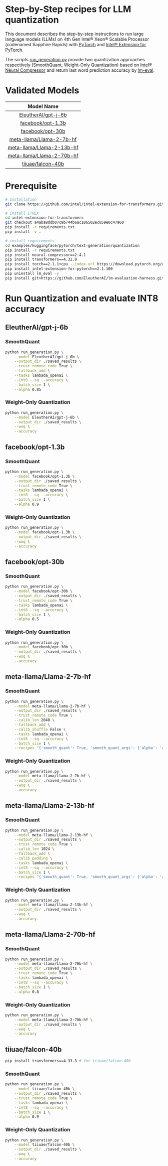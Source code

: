# Step-by-Step recipes for LLM quantization

This document describes the step-by-step instructions to run large language models (LLMs) on 4th Gen Intel® Xeon® Scalable Processor (codenamed Sapphire Rapids) with [PyTorch](https://pytorch.org/) and [Intel® Extension for PyTorch](https://github.com/intel/intel-extension-for-pytorch).

The scripts [run_generation.py](./run_generation.py) provide two quantization approaches respectively (SmoothQuant, Weight-Only Quantization) based on [Intel® Neural Compressor](https://github.com/intel/neural-compressor) and return last word prediction accuracy by [lm-eval](https://github.com/EleutherAI/lm-evaluation-harness/tree/master).

# Validated Models

|                       Model Name                       |
| :----------------------------------------------------: |
|       [EleutherAI/gpt-j-6b](#eleutheraigpt-j-6b)       |
|         [facebook/opt-1.3b](#facebookopt-13b)          |
|          [facebook/opt-30b](#facebookopt-30b)          |
|  [meta-llama/Llama-2-7b-hf](#meta-llamallama-2-7b-hf)  |
| [meta-llama/Llama-2-13b-hf](#meta-llamallama-2-13b-hf) |
| [meta-llama/Llama-2-70b-hf](#meta-llamallama-2-70b-hf) |
|         [tiiuae/falcon-40b](#tiiuaefalcon-40b)         |

# Prerequisite

```bash
# Installation
git clone https://github.com/intel/intel-extension-for-transformers.git

# install ITREX
cd intel-extension-for-transformers
git checkout a4aba8ddb07c9b744b6ac106502ec059e0c47960
pip install -r requirements.txt
pip install -v .

# install requirements
cd examples/huggingface/pytorch/text-generation/quantization
pip install -r requirements.txt
pip install neural-compressor==2.4.1
pip install transformers==4.32.0
pip install torch==2.1.1+cpu --index-url https://download.pytorch.org/whl/cpu
pip install intel-extension-for-pytorch==2.1.100
pip uninstall lm_eval -y
pip install git+https://github.com/EleutherAI/lm-evaluation-harness.git@cc9778fbe4fa1a709be2abed9deb6180fd40e7e2
```

# Run Quantization and evaluate INT8 accuracy

## EleutherAI/gpt-j-6b

### SmoothQuant

```bash
python run_generation.py \
    --model EleutherAI/gpt-j-6b \
    --output_dir ./saved_results \
    --trust_remote_code True \
    --fallback_add \
    --tasks lambada_openai \
    --int8 --sq --accuracy \
    --batch_size 1 \
    --alpha 0.85
```

### Weight-Only Quantization

```bash
python run_generation.py \
    --model EleutherAI/gpt-j-6b \
    --output_dir ./saved_results \
    --woq \
    --accuracy
```

## facebook/opt-1.3b

### SmoothQuant

```bash
python run_generation.py \
    --model facebook/opt-1.3b \
    --output_dir ./saved_results \
    --trust_remote_code True \
    --tasks lambada_openai \
    --int8 --sq --accuracy \
    --batch_size 1 \
    --alpha 0.9
```

### Weight-Only Quantization

```bash
python run_generation.py \
    --model facebook/opt-1.3b \
    --output_dir ./saved_results \
    --woq \
    --accuracy
```

## facebook/opt-30b

### SmoothQuant

```bash
python run_generation.py \
    --model facebook/opt-30b \
    --output_dir ./saved_results \
    --trust_remote_code True \
    --tasks lambada_openai \
    --int8 --sq --accuracy \
    --batch_size 1 \
    --alpha 0.5
```

### Weight-Only Quantization

```bash
python run_generation.py \
    --model facebook/opt-30b \
    --output_dir ./saved_results \
    --woq \
    --accuracy
```

## meta-llama/Llama-2-7b-hf

### SmoothQuant

```bash
python run_generation.py \
    --model meta-llama/Llama-2-7b-hf \
    --output_dir ./saved_results \
    --trust_remote_code True \
    --calib_len 2048 \
    --fallback_add \
    --calib_shuffle False \
    --tasks lambada_openai \
    --int8 --sq --accuracy \
    --batch_size 1 \
    --recipes "{'smooth_quant': True, 'smooth_quant_args': {'alpha': 'auto', 'folding': False, 'default_alpha': 0.8, 'auto_alpha_args': {'alpha_min': 0.8, 'alpha_max': 0.99, 'alpha_step': 0.01, 'shared_criterion': 'mean'}}}"
```

### Weight-Only Quantization

```bash
python run_generation.py \
    --model meta-llama/Llama-2-7b-hf \
    --output_dir ./saved_results \
    --woq \
    --accuracy
```

## meta-llama/Llama-2-13b-hf

### SmoothQuant

```bash
python run_generation.py \
    --model meta-llama/Llama-2-13b-hf \
    --output_dir ./saved_results \
    --trust_remote_code True \
    --calib_len 1024 \
    --fallback_add \
    --calib_padding \
    --tasks lambada_openai \
    --int8 --sq --accuracy \
    --batch_size 1 \
    --recipes "{'smooth_quant': True, 'smooth_quant_args': {'alpha': 'auto', 'folding': False, 'default_alpha': 0.8, 'auto_alpha_args': {'alpha_min': 0.75, 'alpha_max': 0.99, 'alpha_step': 0.01, 'shared_criterion': 'max'}}}"
```

### Weight-Only Quantization

```bash
python run_generation.py \
    --model meta-llama/Llama-2-13b-hf \
    --output_dir ./saved_results \
    --woq \
    --accuracy
```

## meta-llama/Llama-2-70b-hf

### SmoothQuant

```bash
python run_generation.py \
    --model meta-llama/Llama-2-70b-hf \
    --output_dir ./saved_results \
    --trust_remote_code True \
    --tasks lambada_openai \
    --int8 --sq --accuracy \
    --batch_size 1 \
    --alpha 0.8
```

### Weight-Only Quantization

```bash
python run_generation.py \
    --model meta-llama/Llama-2-70b-hf \
    --output_dir ./saved_results \
    --woq \
    --accuracy
```

## tiiuae/falcon-40b

```bash
pip install transformers==4.33.3 # for tiiuae/falcon-40b
```

### SmoothQuant

```bash
python run_generation.py \
    --model tiiuae/falcon-40b \
    --output_dir ./saved_results \
    --trust_remote_code True \
    --tasks lambada_openai \
    --int8 --sq --accuracy \
    --batch_size 1 \
    --alpha 0.9
```

### Weight-Only Quantization

```bash
python run_generation.py \
    --model tiiuae/falcon-40b \
    --output_dir ./saved_results \
    --woq \
    --accuracy
```
